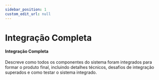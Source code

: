 ```yaml
---
sidebar_position: 1
custom_edit_url: null
---
```


# Integração Completa

#### Integração Completa

Descreve como todos os componentes do sistema foram integrados para formar o produto final, incluindo detalhes técnicos, desafios de integração superados e como testar o sistema integrado.
